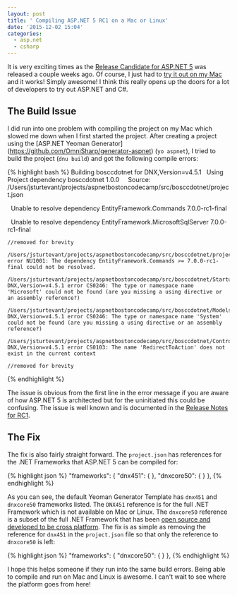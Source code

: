 ```yaml
---
layout: post
title: ' Compiling ASP.NET 5 RC1 on a Mac or Linux'
date: '2015-12-02 15:04'
categories:
  - asp.net
  - csharp
---
```


It is very exciting times as the [Release Candidate for ASP.NET 5](https://get.asp.net/) was released a couple weeks ago.  Of course, I just had to [try it out on my Mac](https://docs.asp.net/en/latest/tutorials/your-first-mac-aspnet.html) and it works!  Simply awesome!  I think this really opens up the doors for a lot of developers to try out ASP.NET and C#.

## The Build Issue
I did run into one problem with compiling the project on my Mac which slowed me down when I first started the project.  After creating a project using the [ASP.NET Yeoman Generator] (https://github.com/OmniSharp/generator-aspnet) (```yo aspnet```), I tried to build the project (```dnu build```) and got the following compile errors:

{% highlight bash %}
Building bosccdotnet for DNX,Version=v4.5.1
  Using Project dependency bosccdotnet 1.0.0
    Source: /Users/jsturtevant/projects/aspnetbostoncodecamp/src/bosccdotnet/project.json

    Unable to resolve dependency EntityFramework.Commands 7.0.0-rc1-final

    Unable to resolve dependency EntityFramework.MicrosoftSqlServer 7.0.0-rc1-final

    //removed for brevity

    /Users/jsturtevant/projects/aspnetbostoncodecamp/src/bosccdotnet/project.json(9,33): error NU1001: The dependency EntityFramework.Commands >= 7.0.0-rc1-final could not be resolved.

    /Users/jsturtevant/projects/aspnetbostoncodecamp/src/bosccdotnet/Startup.cs(9,7): DNX,Version=v4.5.1 error CS0246: The type or namespace name 'Microsoft' could not be found (are you missing a using directive or an assembly reference?)

    /Users/jsturtevant/projects/aspnetbostoncodecamp/src/bosccdotnet/Models/ApplicationDbContext.cs(4,7): DNX,Version=v4.5.1 error CS0246: The type or namespace name 'System' could not be found (are you missing a using directive or an assembly reference?)

    /Users/jsturtevant/projects/aspnetbostoncodecamp/src/bosccdotnet/Controllers/AccountController.cs(461,24): DNX,Version=v4.5.1 error CS0103: The name 'RedirectToAction' does not exist in the current context

    //removed for brevity
{% endhighlight %}  

The issue is obvious from the first line in the error message if you are aware of how ASP.NET 5 is architected but for the uninitiated this could be confusing.  The issue is well known and is documented in the [Release Notes for RC1](https://github.com/aspnet/home/releases/v1.0.0-rc1-final).  

## The Fix
The fix is also fairly straight forward.  The ```project.json``` has references for the .NET Frameworks that ASP.NET 5 can be compiled for:

{% highlight json %}
 "frameworks": {
    "dnx451": { },
    "dnxcore50": { }
  },
{% endhighlight %}  

As you can see, the default Yeoman Generator Template has ```dnx451``` and ```dnxcore50``` frameworks listed.  The ```DNX451```  reference is for the full .NET Framework which is not available on Mac or Linux.  The ```dnxcore50``` reference is a subset of the full .NET Framework that has been [open source and developed to be cross platform](https://github.com/dotnet/corefx).  The fix is as simple as removing the reference for ```dnx451``` in the ```project.json``` file  so that only the reference to ```dnxcore50``` is left:

{% highlight json %}
 "frameworks": {
    "dnxcore50": { }
  },
{% endhighlight %}  

I hope this helps someone if they run into the same build errors.  Being able to compile and run on Mac and Linux is awesome.  I can't wait to see where the platform goes from here!
